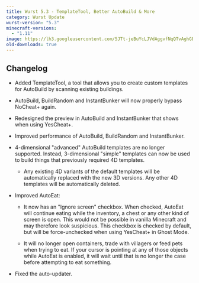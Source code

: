 ```yaml
---
title: Wurst 5.3 - TemplateTool, Better AutoBuild & More
category: Wurst Update
wurst-version: "5.3"
minecraft-versions:
  - "1.11"
image: https://lh3.googleusercontent.com/5JTt-jeBuYcLJVdAggvfNqQTvAghGE9KEL6Y6sPOV2EJT47nj_r_jSL5b9wdPP_atZqVcpmA36a5I5NNI97tK8WEd1tJyWd8AqaxNLLr_CsiQvnyduvikmack596ZxCVINlmwWvE2DxSHZ_ThzFV_nkEAmUoBU-41UEKJVfzdv_kE5MpXMX3zv_BoTM3gSrDisiJj7fn5p4adhu_5HsRNxYGJCRNYAwCd2OIz6Gl6lZIOUmdgPgD9xKgNaPufumgfekubD1-9VNLy0HNe38gyIaXDovpeN9RiPqEVf3WRXwgpASL_2O0CS_uJGjwJIzWqzvI_Au83NC1KRpfURhoNn4dNs7y3Q8MTa6UtKgnqSqiYStWk5IHEfoRT6tZpzpezrDJNmSmv8HPuQ4firMuXTgOdxpf4BZH_JsESimGZE5ae7ttnnaqkxHqSmiaXBaYwRhw61VK85JKsd4IAgtc1kLsm8Y6ZDPncztTaIcvjUiQuE0M3_IKAzQotrQwgLL2MO5U1QEf9WcuHx576dsu898VQwWufA9D92k2puTG5IwpjYNTeHrvPDGQL-OfhETa87_06PmF0IJOBSJDZUC7hdzEpJVm9AjgKvkMebpAu3_-DMWmGSky5A1hnatyPr2UEN4t26Xu0v8mmJMVvJi2ARikNnUbnT0vfqH4M6y72A=w1280-h720-no
old-downloads: true
---
```

## Changelog

- Added TemplateTool, a tool that allows you to create custom templates for AutoBuild by scanning existing buildings.

- AutoBuild, BuildRandom and InstantBunker will now properly bypass NoCheat+ again.

- Redesigned the preview in AutoBuild and InstantBunker that shows when using YesCheat+.

- Improved performance of AutoBuild, BuildRandom and InstantBunker.

- 4-dimensional "advanced" AutoBuild templates are no longer supported. Instead, 3-dimensional "simple" templates can now be used to build things that previously required 4D templates.

  - Any existing 4D variants of the default templates will be automatically replaced with the new 3D versions. Any other 4D templates will be automatically deleted.

- Improved AutoEat:

  - It now has an "Ignore screen" checkbox. When checked, AutoEat will continue eating while the inventory, a chest or any other kind of screen is open. This would not be possible in vanilla Minecraft and may therefore look suspicious. This checkbox is checked by default, but will be force-unchecked when using YesCheat+ in Ghost Mode.

  - It will no longer open containers, trade with villagers or feed pets when trying to eat. If your cursor is pointing at any of those objects while AutoEat is enabled, it will wait until that is no longer the case before attempting to eat something.

- Fixed the auto-updater.
